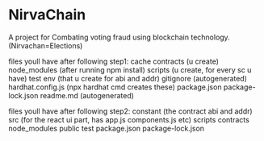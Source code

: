 # NirvaChain
A project for Combating voting fraud using blockchain technology. (Nirvachan=Elections)


files youll have after following step1:
cache
contracts (u create)
node_modules  (after running npm install)
scripts (u create, for every sc u have)
test
env   (that u create for abi and addr)
gitignore (autogenerated)
hardhat.config.js  (npx hardhat cmd creates these)
package.json
package-lock.json
readme.md  (autogenerated)



files youll have after following step2:
constant (the contract abi and addr)
src (for the react ui part, has app.js components.js etc)
scripts
contracts
node_modules
public
test
package.json
package-lock.json

